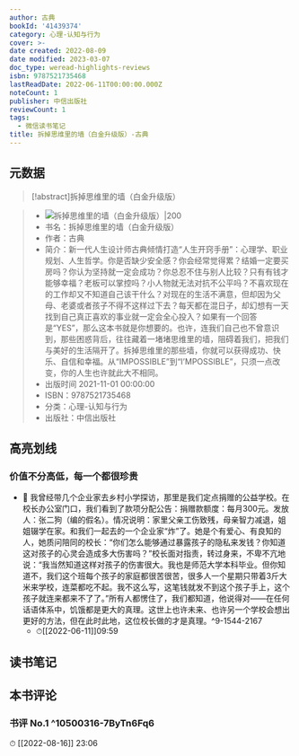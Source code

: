 ```yaml
---
author: 古典
bookId: '41439374'
category: 心理-认知与行为
cover: >-
date created: 2022-08-09
date modified: 2023-03-07
doc_type: weread-highlights-reviews
isbn: 9787521735468
lastReadDate: 2022-06-11T00:00:00.000Z
noteCount: 1
publisher: 中信出版社
reviewCount: 1
tags:
  - 微信读书笔记
title: 拆掉思维里的墙（白金升级版）-古典
---
```


## 元数据

>[!abstract]拆掉思维里的墙（白金升级版）

> - ![拆掉思维里的墙（白金升级版）|200](https://wfqqreader-1252317822.image.myqcloud.com/cover/374/41439374/t7_41439374.jpg)
> - 书名：拆掉思维里的墙（白金升级版）
> - 作者：古典
> - 简介：新一代人生设计师古典倾情打造“人生开窍手册”：心理学、职业规划、人生哲学。你是否缺少安全感？你会经常觉得累？结婚一定要买房吗？你认为坚持就一定会成功？你总忍不住与别人比较？只有有钱才能够幸福？老板可以掌控吗？小人物就无法对抗不公平吗？不喜欢现在的工作却又不知道自己该干什么？对现在的生活不满意，但却因为父母、老婆或者孩子不得不这样过下去？每天都在混日子，却幻想有一天找到自己真正喜欢的事业就一定会全心投入？如果有一个回答是“YES”，那么这本书就是你想要的。也许，连我们自己也不曾意识到，那些困惑背后，往往藏着一堵堵思维里的墙，阻碍着我们，把我们与美好的生活隔开了。拆掉思维里的那些墙，你就可以获得成功、快乐、自信和幸福。从“IMPOSSIBLE”到“I’MPOSSIBLE”，只须一点改变，你的人生也许就此大不相同。
> - 出版时间 2021-11-01 00:00:00
> - ISBN：9787521735468
> - 分类：心理-认知与行为
> - 出版社：中信出版社

## 高亮划线

### 价值不分高低，每一个都很珍贵

- 📌 我曾经带几个企业家去乡村小学探访，那里是我们定点捐赠的公益学校。在校长办公室门口，我们看到了款项分配公告：捐赠款额度：每月300元。发放人：张二狗（编的假名）。情况说明：家里父亲工伤致残，母亲智力减退，姐姐辍学在家。和我们一起去的一个企业家“炸”了。她是个有爱心、有良知的人，她质问陪同的校长：“你们怎么能够通过暴露孩子的隐私来发钱？你知道这对孩子的心灵会造成多大伤害吗？”校长面对指责，转过身来，不卑不亢地说：“我当然知道这样对孩子的伤害很大。我也是师范大学本科毕业。但你知道不，我们这个班每个孩子的家庭都很苦很苦，很多人一个星期只带着3斤大米来学校，连菜都吃不起。我不这么写，这笔钱就发不到这个孩子手上，这个孩子就连来都来不了了。”所有人都愣住了，我们都知道，他说得对——在任何话语体系中，饥饿都是更大的真理。这世上也许未来、也许另一个学校会想出更好的方法，但在此时此地，这位校长做的才是真理。^9-1544-2167
	- ⏱[[2022-06-11]]09:59

## 读书笔记

## 本书评论

### 书评 No.1 ^10500316-7ByTn6Fq6

⏱ [[2022-08-16]] 23:06
